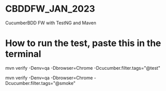 # CBDDFW_JAN_2023
CucumberBDD FW with TestNG and Maven

# How to run the test, paste this in the terminal
mvn verify -Denv=qa -Dbrowser=Chrome -Dcucumber.filter.tags="@test"

mvn verify -Denv=qa -Dbrowser=Chrome -Dcucumber.filter.tags="@smoke"